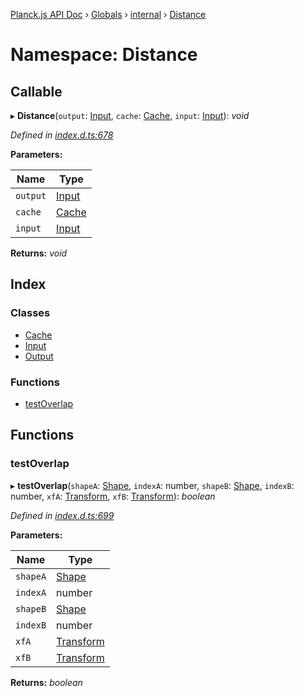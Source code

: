 [Planck.js API Doc](../README.md) › [Globals](../globals.md) › [internal](internal.md) › [Distance](internal.distance.md)

# Namespace: Distance

## Callable

▸ **Distance**(`output`: [Input](../classes/internal.distance.input.md), `cache`: [Cache](../classes/internal.distance.cache.md), `input`: [Input](../classes/internal.distance.input.md)): *void*

*Defined in [index.d.ts:678](https://github.com/shakiba/planck.js/blob/b7f66f1/lib/index.d.ts#L678)*

**Parameters:**

Name | Type |
------ | ------ |
`output` | [Input](../classes/internal.distance.input.md) |
`cache` | [Cache](../classes/internal.distance.cache.md) |
`input` | [Input](../classes/internal.distance.input.md) |

**Returns:** *void*

## Index

### Classes

* [Cache](../classes/internal.distance.cache.md)
* [Input](../classes/internal.distance.input.md)
* [Output](../classes/internal.distance.output.md)

### Functions

* [testOverlap](internal.distance.md#testoverlap)

## Functions

###  testOverlap

▸ **testOverlap**(`shapeA`: [Shape](../classes/shape.md), `indexA`: number, `shapeB`: [Shape](../classes/shape.md), `indexB`: number, `xfA`: [Transform](../classes/transform.md), `xfB`: [Transform](../classes/transform.md)): *boolean*

*Defined in [index.d.ts:699](https://github.com/shakiba/planck.js/blob/b7f66f1/lib/index.d.ts#L699)*

**Parameters:**

Name | Type |
------ | ------ |
`shapeA` | [Shape](../classes/shape.md) |
`indexA` | number |
`shapeB` | [Shape](../classes/shape.md) |
`indexB` | number |
`xfA` | [Transform](../classes/transform.md) |
`xfB` | [Transform](../classes/transform.md) |

**Returns:** *boolean*
